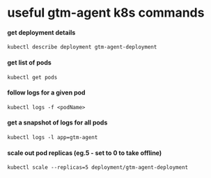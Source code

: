 # useful gtm-agent k8s commands

#### get deployment details
```
kubectl describe deployment gtm-agent-deployment
```
#### get list of pods
```
kubectl get pods
```

#### follow logs for a given pod
```
kubectl logs -f <podName>
```

#### get a snapshot of logs for all pods
```
kubectl logs -l app=gtm-agent
```

#### scale out pod replicas (eg.5 - set to 0 to take offline)
```
kubectl scale --replicas=5 deployment/gtm-agent-deployment
```